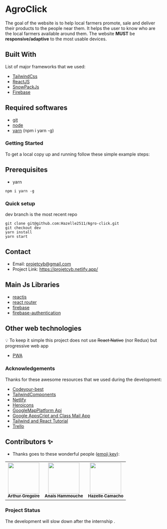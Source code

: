 

# AgroClick

The goal of the website is to help local farmers promote,  sale  and deliver their products to the people near them. It helps the user to know who are the local farmers available around them. The website  **MUST**  be  **responsive/adaptive** to the most usable devices. 


## Built With

List of major frameworks that we used:

- [TailwindCss](https://tailwindcss.com/docs/guides/create-react-app)
- [ReactJS](https://reactjs.org/docs/create-a-new-react-app.html)
- [SnowPackJs](https://www.snowpack.dev/)
- [Firebase](https://firebase.google.com/docs/web/setup)


## Required softwares
- [git](https://git-scm.com/book/en/v2/Getting-Started-Installing-Git)
- [node](https://nodejs.org/en/download/)
- [yarn](https://classic.yarnpkg.com/en/docs/install/#debian-stable) (npm i yarn -g)


### Getting Started

To get a local copy up and running follow these simple example steps:


## Prerequisites


- yarn      

```
npm i yarn -g

```

### Quick setup

dev branch is the most recent repo

```
git clone git@github.com:Hazelle2511/Agro-click.git
git checkout dev
yarn install
yarn start

```

## Contact

- Email: projetcyb@gmail.com
- Project Link: https://projetcyb.netlify.app/

## Main Js Libraries

- [reactjs](https://reactjs.org)
- [react router](https://reacttraining.com/react-router/web/guides/quick-start)
- [firebase](https://firebase.google.com/)
- [firebase-authentication](https://firebase.google.com/docs/auth)


## Other web technologies

:bulb: To keep it simple this project does not use ~~React Native~~ (nor Redux) but progressive web app

- [PWA](https://developer.mozilla.org/en-US/docs/Web/Progressive_web_apps)


### Acknowledgements
Thanks for these awesome resources that we used during the development:

- [Codeyour-best](https://github.com/codeyour-best)
- [TailwindComponents](tailwindcomponents.com/)
- [Netlify](https://app.netlify.com/)
- [Heroicons](https://heroicons.dev/)
- [GoogleMapPlatform Api](https://developers.google.com/maps)
- [Google  AppsCript and Class Mail App](https://developers.google.com/apps-script/reference/mail/mail-app#sendemailrecipient,-subject,-body)
- [Tailwind and React Tutorial](https://www.youtube.com/watch?v=gOQ31Kc8H5E)
- [Trello](https://trello.com/b/LKlN4SRW)

## Contributors :sparkles:

- Thanks goes to these wonderful people ([emoji key](https://allcontributors.org/docs/en/emoji-key)):
<!-- ALL-CONTRIBUTORS-LIST:START - Do not remove or modify this section -->
<!-- prettier-ignore-start -->
<!-- markdownlint-disable -->
<table>
  <tr>
    <td align="center"><a href="https://github.com/chisNaN">
    <img src="https://avatars.githubusercontent.com/u/2439389?v=4?s=100" width="100px;" alt=""/><br />
    <sub><b>Arthur Gregoire</b></sub></a><br /> 
    </td>
     <td align="center"><a href="https://github.com/AnaisHammouche">
    <img src="https://avatars.githubusercontent.com/u/72383729?v=4?s=100" width="100px;" alt=""/><br />
    <sub><b>Anais Hammouche</b></sub></a><br /> 
    </td>
      <td align="center"><a href="https://github.com/Hazelle2511">
    <img src="https://avatars.githubusercontent.com/u/62952538?v=4?s=100" width="100px;" alt=""/><br />
    <sub><b>Hazelle Camacho</b></sub></a><br /> 
    </td>
  </tr>
</table>

### Project Status
The development will slow down after the internship .


